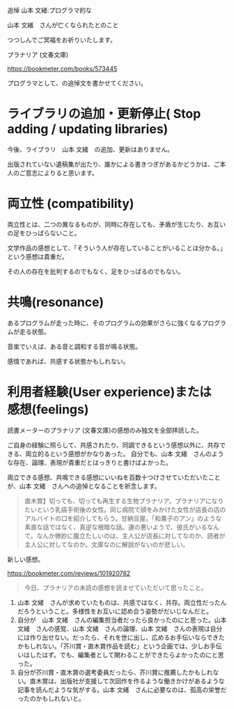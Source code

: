 追悼  山本 文緒:プログラマ的な

山本 文緒　さんが亡くなられたとのこと

つつしんでご冥福をお祈りいたします。

プラナリア (文春文庫)

https://bookmeter.com/books/573445

プログラマとして、の追悼文を書かせてください。

# ライブラリの追加・更新停止( Stop adding / updating libraries)

今後、ライブラリ　山本 文緒　の追加、更新はありません。

出版されていない遺稿集が出たり、誰かによる書きつぎがあるかどうかは、ご本人のご意志によりると思います。

# 両立性 (compatibility)

両立性とは、二つの異なるものが、同時に存在しても、矛盾が生じたり、お互いの足をひっぱらないこと。

文学作品の感想として、「そういう人が存在していることがいることは分かる。」という感想は貴重だ。

その人の存在を批判するのでもなく、足をひっぱるのでもない。


# 共鳴(resonance)

あるプログラムが走った時に、そのプログラムの効果がさらに強くなるプログラムが走る状態。

音楽でいえば、ある音と調和する音が鳴る状態。

感情であれば、共感する状態かもしれない。


# 利用者経験(User experience)または　感想(feelings)

読書メーターのプラナリア (文春文庫)の感想のみ独文を全部拝読した。

ご自身の経験に照らして、共感されたり、同調できるという感想以外に、共存できる、両立的るという感想がかなりあった。
自分でも、山本 文緒　さんのような存在、論理、表現が貴重だとはっきりと書けばよかった。

両立できる感想、共鳴できる感想にいいねを百数十つけさせていただいたことが、山本 文緒　さんへの追悼となることを祈念します。

>直木賞】切っても、切っても再生する生物プラナリア。プラナリアになりたいという乳癌手術後の女性。同じ病院で顔をみかけた女性が店長の店のアルバイトの口を紹介してもらう。甘納豆屋。「和菓子のアン」のような素直な話ではなく、真逆な根暗な話。運の悪いようで、彼氏がいるなんて。なんか微妙に腹立たしいのは、主人公が店長に対してなのか、読者が主人公に対してなのか。文庫なのに解説がないのが悲しい。


新しい感想。

https://bookmeter.com/reviews/101920782

>今日、プラナリアの未読の感想を読ませていただいて思ったこと。
1. 山本 文緒　さんが求めていたものは、共感ではなく、共存。両立性だったんだろうということ。多様性をお互いに認め合う姿勢がだいじなんだと。
2. 自分が　山本 文緒　さんの編集担当者だったら良かったのにと思った。山本 文緒　さんの感覚、山本 文緒　さんの論理、山本 文緒　さんの表現は自分には作り出せない。だったら、それを世に出し、広めるお手伝いならできたかもしれない。「芥川賞・直木賞作品を読む」という企画では、少しお手伝いはしたはず。でも、編集者として関わることができたらよかったのにと思った。
3. 自分が芥川賞・直木賞の選考委員だったら、芥川賞に推薦したかもしれない。直木賞は、出版社が支援して次回作を作るような働きかけがあるような記事を読んだような気がする。山本 文緒　さんに必要なのは、孤高の栄誉だったのかもしれないと。

